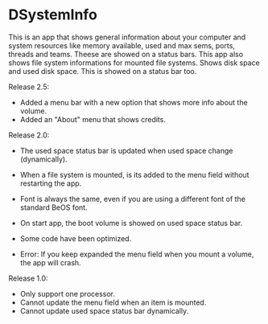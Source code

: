 # DSystemInfo #

This is an app that shows general information about your computer and system resources like memory available, used and max sems, ports, threads and teams. Theese are showed on a status bars. This app also shows file system informations for mounted file systems. Shows disk space and used disk space. This is showed on a status bar too.

Release 2.5:
 - Added a menu bar with a new option that shows more info about the volume.
 - Added an "About" menu that shows credits.

Release 2.0:
 - The used space status bar is updated when used space change (dynamically).
 - When a file system is mounted, is its added to the menu field without restarting the app.
 - Font is always the same, even if you are using a different font of the standard BeOS font.
 - On start app, the boot volume is showed on used space status bar.
 - Some code have been optimized.

 - Error: If you keep expanded the menu field when you mount a volume, the app will crash.

Release 1.0:
 - Only support one processor.
 - Cannot update the menu field when an item is mounted.
 - Cannot update used space status bar dynamically.

